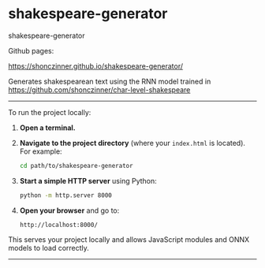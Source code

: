 # shakespeare-generator
shakespeare-generator

Github pages:

https://shonczinner.github.io/shakespeare-generator/

Generates shakespearean text using the RNN model trained in https://github.com/shonczinner/char-level-shakespeare

---

To run the project locally:

1. **Open a terminal.**

2. **Navigate to the project directory** (where your `index.html` is located). For example:

   ```bash
   cd path/to/shakespeare-generator
   ```

3. **Start a simple HTTP server** using Python:

   ```bash
   python -m http.server 8000
   ```

4. **Open your browser** and go to:

   ```
   http://localhost:8000/
   ```

This serves your project locally and allows JavaScript modules and ONNX models to load correctly.

---

